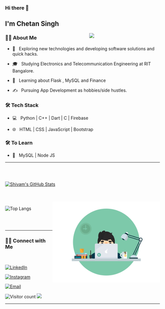 ### Hi there 👋<h2> I'm Chetan Singh</h2>

<img align='right' src="https://media.giphy.com/media/M9gbBd9nbDrOTu1Mqx/giphy.gif" width="230">

<h3> 👨🏻 About Me </h3>



- 🤔 &nbsp; Exploring new technologies and developing software solutions and quick hacks.

- 🎓 &nbsp; Studying Electronics and Telecommunication Engineering at RIT Bangalore.

- 🌱 &nbsp; Learning about Flask , MySQL and Finance

- ✍️ &nbsp; Pursuing App Development as hobbies/side hustles.



<h3>🛠 Tech Stack</h3>



- 💻 &nbsp; Python | C++ | Dart | C | Firebase

- 🌐 &nbsp; HTML | CSS | JavaScript | Bootstrap 

<!--

- 🛢 &nbsp; MySQL 

- 🔧 &nbsp; Git | Markdown 

- 🖥 &nbsp; Illustrator| Photoshop | Filmora | LightRoom

-->



<h3>🛠 To Learn</h3>

- 🔧 &nbsp;  MySQL | Node JS

<hr>



<br/><br/>

[![Shivam's GitHub Stats](https://github-readme-stats.vercel.app/api?username=eleCtrik18&show_icons=true)](https://github.com/eleCtrik18)

<br/>

<br/>

<img src="https://github.com/nirala69/nirala69/blob/master/70804f7e25b11f29db904f2fa7b4cd9d.gif" width="350" align='right'>

![Top Langs](https://github-readme-stats.vercel.app/api/top-langs/?username=eleCtrik18&show_icons=true)

<br><br>



<hr>



<h3> 🤝🏻 Connect with Me </h3>

<br>



<p align="center">



<a href="https://www.linkedin.com/in/chetan-singh-763316156/"><img alt="LinkedIn" src="https://img.shields.io/badge/LinkedIn-Chetan%20Singh-blue?style=flat-square&logo=linkedin"></a>

<a href="https://www.instagram.com/chetan.singh18/"><img alt="Instagram" src="https://img.shields.io/badge/Instagram-chetan.singh18-red?style=flat-square&logo=instagram"></a>

<a href="mailto:singhchetan0542@gmail.com"><img alt="Email" src="https://img.shields.io/badge/Email-singhchetan0542@gmail.com-green?style=flat-square&logo=gmail"></a>

</p>





![Visitor count](https://visitor-badge.laobi.icu/badge?page_id=eleCtrik18.eleCtrik18)   <img src="https://media.giphy.com/media/dxn6fRlTIShoeBr69N/giphy.gif" width="30">





<hr>
